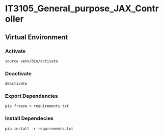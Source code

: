 # IT3105_General_purpose_JAX_Controller

## Virtual Environment

### Activate

`source venv/bin/activate`

### Deactivate

`deactivate`

### Export Dependencies

`pip freeze > requirements.txt`

### Install Dependecies

`pip install -r requirements.txt`
